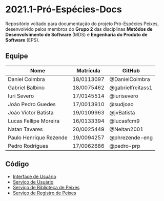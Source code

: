 # 2021.1-Pró-Espécies-Docs
Repositório voltado para documentação do projeto Pró-Espécies Peixes, desenvolvido pelos membros do **Grupo 2** das disciplinas **Metódos de Desenvolvimento de Software** (MDS) e **Engenharia do Produto de Software** (EPS).

## Equipe
| Nome | Matrícula | GitHub |
| -    | -         | -      |
| Daniel Coimbra | 18/0113097 | @DanielCoimbra |
| Gabriel Balbino | 18/0075462 | @gabrielfreitass1 |
| Iuri Severo | 17/0145514 | @iurisevero |
| João Pedro Guedes | 17/0013910 | @sudjoao |
| João Victor Batista | 19/0109963 | @jvBatista|
| Lucas Fellipe Moreira | 16/0133394 | @lucasfcm9|
| Natan Tavares | 20/0025449 | @Neitan2001 |
| Paulo Henrique Rezende |19/0094257 | @phrezende-eng |
| Pedro Rodrigues | 17/0062686 | @pedro-prp |

## Código
- [Interface de Usuário](https://github.com/fga-eps-mds/2021.1-Pro-Especies-UserInterface)
- [Serviço de Usuário](https://github.com/fga-eps-mds/2021.1-Pro-Especies-User)
- [Serviço de Biblioteca de Peixes](https://github.com/fga-eps-mds/2021.1-Pro-Especies-FishWiki)
- [Serviço de Registro de Peixes](https://github.com/fga-eps-mds/2021.1-Pro-Especies-FishLog)
